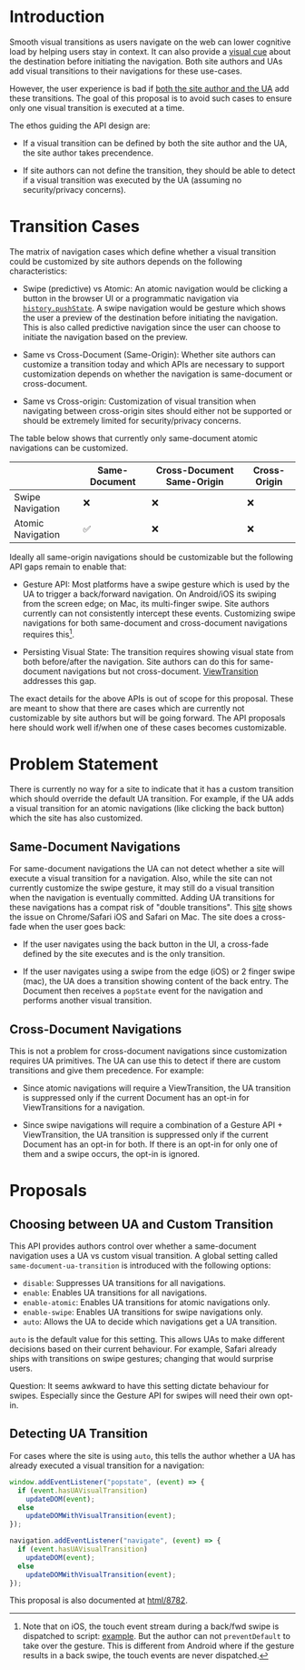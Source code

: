 # Introduction
Smooth visual transitions as users navigate on the web can lower cognitive load by helping users stay in context. It can also provide a [visual cue](https://www.wired.com/2014/04/swipe-safari-ios-7/) about the destination before initiating the navigation. Both site authors and UAs add visual transitions to their navigations for these use-cases.

However, the user experience is bad if [both the site author and the UA](https://stackoverflow.com/questions/19662434/in-ios-7-safari-how-do-you-differentiate-popstate-events-via-edge-swipe-vs-the) add these transitions. The goal of this proposal is to avoid such cases to ensure only one visual transition is executed at a time.

The ethos guiding the API design are:
* If a visual transition can be defined by both the site author and the UA, the site author takes precendence.

* If site authors can not define the transition, they should be able to detect if a visual transition was executed by the UA (assuming no security/privacy concerns).

# Transition Cases
The matrix of navigation cases which define whether a visual transition could be customized by site authors depends on the following characteristics:

* Swipe (predictive) vs Atomic: An atomic navigation would be clicking a button in the browser UI or a programmatic navigation via [`history.pushState`](https://developer.mozilla.org/en-US/docs/Web/API/History/pushState). A swipe navigation would be gesture which shows the user a preview of the destination before initiating the navigation. This is also called predictive navigation since the user can choose to initiate the navigation based on the preview.

* Same vs Cross-Document (Same-Origin): Whether site authors can customize a transition today and which APIs are necessary to support customization depends on whether the navigation is same-document or cross-document.

* Same vs Cross-origin: Customization of visual transition when navigating between cross-origin sites should either not be supported or should be extremely limited for security/privacy concerns.

The table below shows that currently only same-document atomic navigations can be customized.

|   | Same-Document  |  Cross-Document Same-Origin | Cross-Origin  |
|---|---|---|---|
| Swipe Navigation | ❌ | ❌ | ❌ |
| Atomic Navigation  | ✅ | ❌ | ❌ |

Ideally all same-origin navigations should be customizable but the following API gaps remain to enable that:

* Gesture API: Most platforms have a swipe gesture which is used by the UA to trigger a back/forward navigation. On Android/iOS its swiping from the screen edge; on Mac, its multi-finger swipe. Site authors currently can not consistently intercept these events. Customizing swipe navigations for both same-document and cross-document navigations requires this[^1].

* Persisting Visual State: The transition requires showing visual state from both before/after the navigation. Site authors can do this for same-document navigations but not cross-document. [ViewTransition](https://github.com/WICG/view-transitions/blob/main/explainer.md#cross-document-same-origin-transitions) addresses this gap.

The exact details for the above APIs is out of scope for this proposal. These are meant to show that there are cases which are currently not customizable by site authors but will be going forward. The API proposals here should work well if/when one of these cases becomes customizable.

# Problem Statement
There is currently no way for a site to indicate that it has a custom transition which should override the default UA transition. For example, if the UA adds a visual transition for an atomic navigations (like clicking the back button) which the site has also customized.

## Same-Document Navigations
For same-document navigations the UA can not detect whether a site will execute a visual transition for a navigation. Also, while the site can not currently customize the swipe gesture, it may still do a visual transition when the navigation is eventually committed. Adding UA transitions for these navigations has a compat risk of "double transitions". This [site](https://darkened-relieved-azimuth.glitch.me) shows the issue on Chrome/Safari iOS and Safari on Mac. The site does a cross-fade when the user goes back:

* If the user navigates using the back button in the UI, a cross-fade defined by the site executes and is the only transition.

* If the user navigates using a swipe from the edge (iOS) or 2 finger swipe (mac), the UA does a transition showing content of the back entry. The Document then receives a `popState` event for the navigation and performs another visual transition.

## Cross-Document Navigations
This is not a problem for cross-document navigations since customization requires UA primitives. The UA can use this to detect if there are custom transitions and give them precedence. For example:

* Since atomic navigations will require a ViewTransition, the UA transition is suppressed only if the current Document has an opt-in for ViewTransitions for a navigation.

* Since swipe navigations will require a combination of a Gesture API + ViewTransition, the UA transition is suppressed only if the current Document has an opt-in for both. If there is an opt-in for only one of them and a swipe occurs, the opt-in is ignored.

# Proposals
## Choosing between UA and Custom Transition
This API provides authors control over whether a same-document navigation uses a UA vs custom visual transition. A global setting called `same-document-ua-transition` is introduced with the following options:

* `disable`: Suppresses UA transitions for all navigations.
* `enable`: Enables UA transitions for all navigations.
* `enable-atomic`: Enables UA transitions for atomic navigations only.
* `enable-swipe`: Enables UA transitions for swipe navigations only.
* `auto`: Allows the UA to decide which navigations get a UA transition.

`auto` is the default value for this setting. This allows UAs to make different decisions based on their current behaviour. For example, Safari already ships with transitions on swipe gestures; changing that would surprise users.

Question: It seems awkward to have this setting dictate behaviour for swipes. Especially since the Gesture API for swipes will need their own opt-in.

## Detecting UA Transition
For cases where the site is using `auto`, this tells the author whether a UA has already executed a visual transition for a navigation:

```js
window.addEventListener("popstate", (event) => {
  if (event.hasUAVisualTransition)
    updateDOM(event);
  else
    updateDOMWithVisualTransition(event);
});

navigation.addEventListener("navigate", (event) => {
  if (event.hasUAVisualTransition)
    updateDOM(event);
  else
    updateDOMWithVisualTransition(event);
});
```

This proposal is also documented at [html/8782](https://github.com/whatwg/html/issues/8782).

[^1]: Note that on iOS, the touch event stream during a back/fwd swipe is dispatched to script: [example](https://scintillating-shadow-pastry.glitch.me/). But the author can not `preventDefault` to take over the gesture. This is different from Android where if the gesture results in a back swipe, the touch events are never dispatched.
